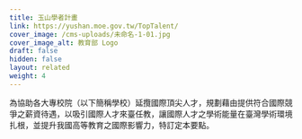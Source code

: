 ```yaml
---
title: 玉山學者計畫
link: https://yushan.moe.gov.tw/TopTalent/
cover_image: /cms-uploads/未命名-1-01.jpg
cover_image_alt: 教育部 Logo
draft: false
hidden: false
layout: related
weight: 4
---
```

為協助各大專校院（以下簡稱學校）延攬國際頂尖人才，規劃藉由提供符合國際競爭之薪資待遇，以吸引國際人才來臺任教，讓國際人才之學術能量在臺灣學術環境扎根，並提升我國高等教育之國際影響力，特訂定本要點。
